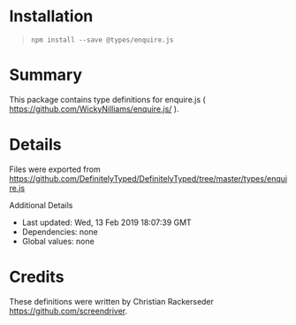 # Installation
> `npm install --save @types/enquire.js`

# Summary
This package contains type definitions for enquire.js ( https://github.com/WickyNilliams/enquire.js/ ).

# Details
Files were exported from https://github.com/DefinitelyTyped/DefinitelyTyped/tree/master/types/enquire.js

Additional Details
 * Last updated: Wed, 13 Feb 2019 18:07:39 GMT
 * Dependencies: none
 * Global values: none

# Credits
These definitions were written by Christian Rackerseder <https://github.com/screendriver>.
